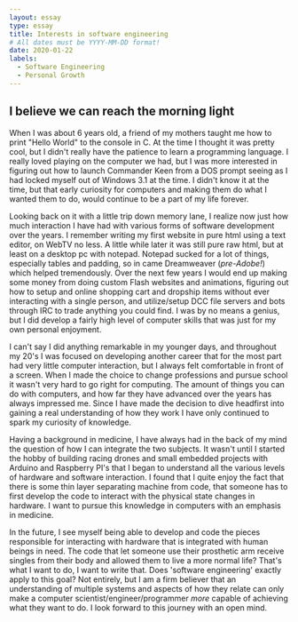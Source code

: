 ```yaml
---
layout: essay
type: essay
title: Interests in software engineering
# All dates must be YYYY-MM-DD format!
date: 2020-01-22
labels:
  - Software Engineering
  - Personal Growth
---
```


## I believe we can reach the morning light

When I was about 6 years old, a friend of my mothers taught me how to print "Hello World" to the console in C. At the time I thought it was pretty cool, but I didn't really have the patience to learn a programming language. I really loved playing on the computer we had, but I was more interested in figuring out how to launch Commander Keen from a DOS prompt seeing as I had locked myself out of Windows 3.1 at the time. I didn't know it at the time, but that early curiosity for computers and making them do what I wanted them to do, would continue to be a part of my life forever.

Looking back on it with a little trip down memory lane, I realize now just how much interaction I have had with various forms of software development over the years. I remember writing my first website in pure html using a text editor, on WebTV no less. A little while later it was still pure raw html, but at least on a desktop pc with notepad. Notepad sucked for a lot of things, especially tables and padding, so in came Dreamweaver (*pre-Adobe!*) which helped tremendously. Over the next few years I would end up making some money from doing custom Flash websites and animations, figuring out how to setup and online shopping cart and dropship items without ever interacting with a single person, and utilize/setup DCC file servers and bots through IRC to trade anything you could find. I was by no means a genius, but I did develop a fairly high level of computer skills that was just for my own personal enjoyment.

I can't say I did anything remarkable in my younger days, and throughout my 20's I was focused on developing another career that for the most part had very little computer interaction, but I always felt comfortable in front of a screen. When I made the choice to change professions and pursue school it wasn't very hard to go right for computing. The amount of things you can do with computers, and how far they have advanced over the years has always impressed me. Since I have made the decision to dive headfirst into gaining a real understanding of how they work I have only continued to spark my curiosity of knowledge.

Having a background in medicine, I have always had in the back of my mind the question of how I can integrate the two subjects. It wasn't until I started the hobby of building racing drones and small embedded projects with Arduino and Raspberry PI's that I began to understand all the various levels of hardware and software interaction. I found that I quite enjoy the fact that there is some thin layer separating machine from code, that someone has to first develop the code to interact with the physical state changes in hardware. I want to pursue this knowledge in computers with an emphasis in medicine. 

In the future, I see myself being able to develop and code the pieces responsible for interacting with hardware that is integrated with human beings in need. The code that let someone use their prosthetic arm receive singles from their body and allowed them to live a more normal life? That's what I want to do, I want to write that. Does 'software engineering' exactly apply to this goal? Not entirely, but I am a firm believer that an understanding of multiple systems and aspects of how they relate can only make a computer scientist/engineer/programmer *more* capable of achieving what they want to do. I look forward to this journey with an open mind.
